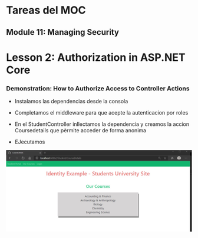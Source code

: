 # Tareas del MOC

## Module 11: Managing Security

# Lesson 2: Authorization in ASP.NET Core

### Demonstration: How to Authorize Access to Controller Actions

- Instalamos las dependencias desde la consola

- Completamos el middleware para que acepte la autenticacion por roles

- En el StudentController inllectamos la dependencia  y creamos la accion Coursedetails que pèrmite acceder de forma anonima

- EJecutamos

  


![](./img/Captura1.jpg)

